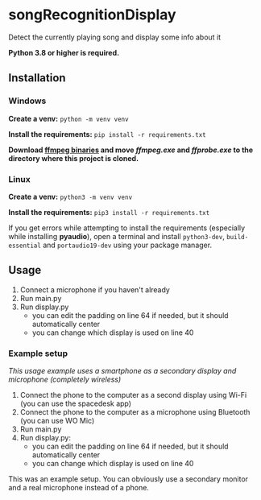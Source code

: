 # songRecognitionDisplay
Detect the currently playing song and display some info about it

**Python 3.8 or higher is required.**

## Installation
### Windows
**Create a venv:** `python -m venv venv`

**Install the requirements:** `pip install -r requirements.txt`

**Download [ffmpeg binaries](https://www.gyan.dev/ffmpeg/builds/ffmpeg-release-essentials.zip) and move _ffmpeg.exe_ and _ffprobe.exe_ to the directory where this project is cloned.**
### Linux
**Create a venv:** `python3 -m venv venv`

**Install the requirements:** `pip3 install -r requirements.txt`

If you get errors while attempting to install the requirements (especially while installing **pyaudio**), open a terminal and install `python3-dev`, `build-essential` and `portaudio19-dev` using your package manager.

## Usage

1. Connect a microphone if you haven't already
2. Run main.py
3. Run display.py
   - you can edit the padding on line 64 if needed, but it should automatically center
   - you can change which display is used on line 40


### Example setup
_This usage example uses a smartphone as a secondary display and microphone (completely wireless)_

1. Connect the phone to the computer as a second display using Wi-Fi (you can use the spacedesk app)
2. Connect the phone to the computer as a microphone using Bluetooth (you can use WO Mic)
3. Run main.py
4. Run display.py:
   - you can edit the padding on line 64 if needed, but it should automatically center
   - you can change which display is used on line 40

This was an example setup. You can obviously use a secondary monitor and a real microphone instead of a phone.
